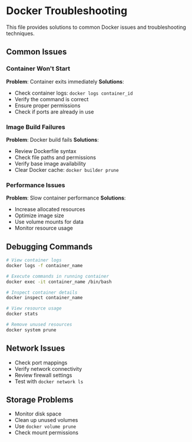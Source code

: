 # Docker Troubleshooting

This file provides solutions to common Docker issues and troubleshooting techniques.

## Common Issues

### Container Won't Start

**Problem**: Container exits immediately
**Solutions**:

- Check container logs: `docker logs container_id`
- Verify the command is correct
- Ensure proper permissions
- Check if ports are already in use

### Image Build Failures

**Problem**: Docker build fails
**Solutions**:

- Review Dockerfile syntax
- Check file paths and permissions
- Verify base image availability
- Clear Docker cache: `docker builder prune`

### Performance Issues

**Problem**: Slow container performance
**Solutions**:

- Increase allocated resources
- Optimize image size
- Use volume mounts for data
- Monitor resource usage

## Debugging Commands

```bash
# View container logs
docker logs -f container_name

# Execute commands in running container
docker exec -it container_name /bin/bash

# Inspect container details
docker inspect container_name

# View resource usage
docker stats

# Remove unused resources
docker system prune
```

## Network Issues

- Check port mappings
- Verify network connectivity
- Review firewall settings
- Test with `docker network ls`

## Storage Problems

- Monitor disk space
- Clean up unused volumes
- Use `docker volume prune`
- Check mount permissions
